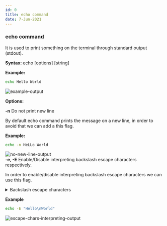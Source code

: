 ```yaml
---
id: 0
title: echo command
date: 7-Jun-2021
---
```


### echo command

It is used to print something on the terminal through standard output (stdout).

<p class="lc-paragraph">
<strong>Syntax:&nbsp;</strong>echo [options] [string]
</p>

<p class="lc-paragraph">
<strong>Example:</strong>
</p>

```bash
echo Hello World
```

<img class="lc-img" src='https://user-images.githubusercontent.com/43666833/172562166-6092173d-fca3-475b-8793-afa716d94911.png' alt='example-output'>

<p class="lc-paragraph"><strong>Options:</strong></p>

<div class="command-option">
    <strong>-n</strong>
    <span>Do not print new line</span>
</div>

By default echo command prints the message on a new line, in order to avoid that we can add a this flag.

**Example:**

```bash
echo -n HeLLo World
```

<img class="lc-img" src='https://user-images.githubusercontent.com/43666833/172568783-bd6f2330-296f-49f9-a9c7-74a5b56726cd.png' alt='no-new-line-output' >

<div class="command-option">
    <strong>-e, -E</strong>
    <span>Enable/Disable interpreting backslash escape characters respectively.</span>
</div>

In order to enable/disable interpreting backslash escape characters we can use this flag.

<details>
<summary>Backslash escape characters</summary>
<ul>
<li>\b&nbsp;&nbsp;&nbsp;&nbsp;Backspace</li>
<li>\c&nbsp;&nbsp;&nbsp;&nbsp;Suppress trailing newline</li>
<li>\f&nbsp;&nbsp;&nbsp;&nbsp;Form feed</li>
<li>\n&nbsp;&nbsp;&nbsp;&nbsp;New line</li>
<li>\t&nbsp;&nbsp;&nbsp;&nbsp;Horizontal tab</li>
<li>\v&nbsp;&nbsp;&nbsp;&nbsp;Vertical tab</li>
</ul>
</details>

**Example**

```bash
echo -E "Hello\nWorld"
```

<img class="lc-img" src='https://user-images.githubusercontent.com/43666833/172583886-340a5ffa-d506-4c31-80b9-f5d943049b70.png' alt='escape-chars-interpreting-output' >
